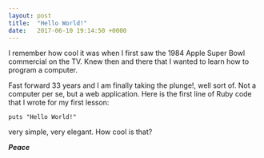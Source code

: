 ```yaml
---
layout: post
title:  "Hello World!"
date:   2017-06-10 19:14:50 +0000
---
```



I remember how cool it was when I first saw the 1984 Apple Super Bowl commercial on the TV.
Knew then and there that I wanted to learn how to program a computer.

Fast forward 33 years and I am finally taking the plunge!, well sort of. Not a computer per se, but a web application. Here is the first line of Ruby code that I wrote for my first lesson:

```
puts "Hello World!"
```

very simple, very elegant. How cool is that?

***Peace***
